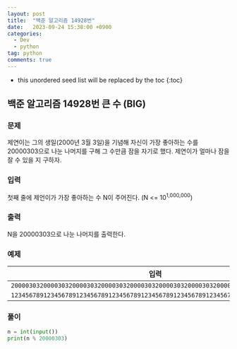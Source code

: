 ```yaml
---
layout: post
title:  "백준 알고리즘 14928번"
date:   2023-09-24 15:38:00 +0900
categories: 
  - Dev
  - python
tag: python
comments: true
---
```


* this unordered seed list will be replaced by the toc
{:toc}

## 백준 알고리즘 14928번 큰 수 (BIG)

### 문제

제연이는 그의 생일(2000년 3월 3일)을 기념해 자신이 가장 좋아하는 수를 20000303으로 나눈 나머지를 구해 그 수만큼 잠을 자기로 했다. 제연이가 얼마나 잠을 잘 수 있을 지 구하자.

### 입력

첫째 줄에 제언이가 가장 좋아하는 수 N이 주어진다. (N <= 10<sup>1,000,000</sup>)

### 출력

N을 20000303으로 나눈 나머지를 출력한다.

### 예제

| 입력 | 출력 |
| --- | --- |
| `20000303200003032000030320000303200003032000030320000303200003032000030320000303` | `0` |
| `123456789123456789123456789123456789123456789123456789123456789123456789` | `1313652` |

### 풀이

```py
n = int(input())
print(n % 20000303)
```